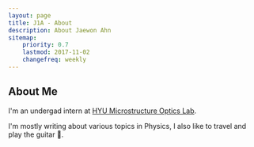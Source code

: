 ```yaml
---
layout: page
title: J1A - About
description: About Jaewon Ahn
sitemap:
    priority: 0.7
    lastmod: 2017-11-02
    changefreq: weekly
---
```

## About Me

I'm an undergad intern at <a href='https://photon.hanyang.ac.kr/home'> HYU Microstructure Optics Lab</a>.

I'm mostly writing about various topics in Physics, I also like to travel and play the guitar 🎸.